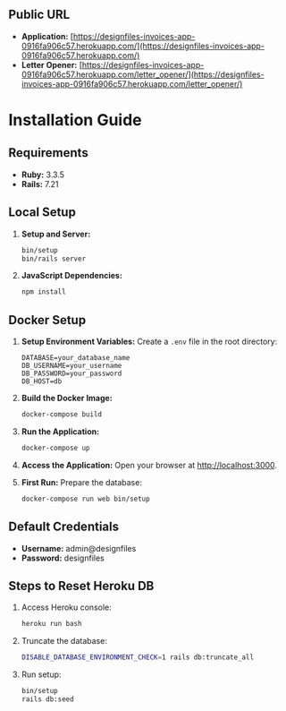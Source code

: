 ## Public URL

- **Application:** [https://designfiles-invoices-app-0916fa906c57.herokuapp.com/](https://designfiles-invoices-app-0916fa906c57.herokuapp.com/)
- **Letter Opener:** [https://designfiles-invoices-app-0916fa906c57.herokuapp.com/letter_opener/](https://designfiles-invoices-app-0916fa906c57.herokuapp.com/letter_opener/)

# Installation Guide

## Requirements

- **Ruby:** 3.3.5
- **Rails:** 7.21

## Local Setup

1. **Setup and Server:**
    ```bash
    bin/setup
    bin/rails server
    ```

2. **JavaScript Dependencies:**
    ```bash
    npm install
    ```

## Docker Setup

1. **Setup Environment Variables:** Create a `.env` file in the root directory:
    ```env
    DATABASE=your_database_name
    DB_USERNAME=your_username
    DB_PASSWORD=your_password
    DB_HOST=db
    ```

2. **Build the Docker Image:**
    ```bash
    docker-compose build
    ```

3. **Run the Application:**
    ```bash
    docker-compose up
    ```

4. **Access the Application:** Open your browser at [http://localhost:3000](http://localhost:3000).

5. **First Run:** Prepare the database:
    ```bash
    docker-compose run web bin/setup
    ```

## Default Credentials

- **Username:** admin@designfiles
- **Password:** designfiles

## Steps to Reset Heroku DB

1. Access Heroku console:
    ```bash
    heroku run bash
    ```

2. Truncate the database:
    ```bash
    DISABLE_DATABASE_ENVIRONMENT_CHECK=1 rails db:truncate_all
    ```

3. Run setup:
    ```bash
    bin/setup
    rails db:seed
    ```